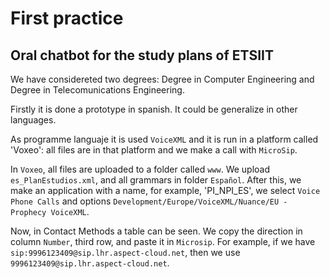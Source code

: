 # First practice
## Oral chatbot for the study plans of ETSIIT

We have considereted two degrees: Degree in Computer Engineering and Degree in Telecomunications Engineering.

Firstly it is done a prototype in spanish. It could be generalize in other languages.

As programme languaje it is used `VoiceXML` and it is run in a platform called 'Voxeo': all files are in that platform and we make a call with `MicroSip`.

In `Voxeo`, all files are uploaded to a folder called `www`. We upload `es_PlanEstudios.xml`, and all grammars in folder `Español`. After this, we make an application with a name, for example, 'PI_NPI_ES', we select `Voice Phone Calls` and options `Development/Europe/VoiceXML/Nuance/EU - Prophecy VoiceXML`.

Now, in Contact Methods a table can be seen. We copy the direction in column `Number`, third row, and paste it in `Microsip`. For example, if we have `	sip:9996123409@sip.lhr.aspect-cloud.net`, then we use `9996123409@sip.lhr.aspect-cloud.net`. 
